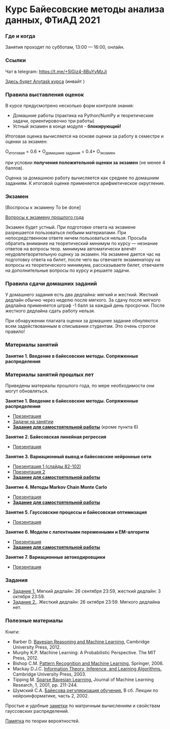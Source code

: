 # Курс Байесовские методы анализа данных, ФТиАД 2021

### Где и когда
Занятия проходят по субботам, 13:00 — 16:00, онлайн.

### Ссылки
Чат в telegram: https://t.me/+5lGiz4-8BuYyMzJi

[Здесь будет Anytask курса]() (инвайт )

### Правила выставления оценок
В курсе предусмотрено несколько форм контроля знания:
* Домашние работы (практика на Python/NumPy и теоретические задачи, ориентировочно три работы) 
* Устный экзамен в конце модуля - __блокирующий!__

Итоговая оценка вычисляется на основе оценки за работу в семестре и оценки за экзамен:

O<sub>итоговая</sub> = 0.6 * О<sub>домашние задания</sub> + 0.4* О<sub>экзамен</sub>

при условии __получения положительной оценки за экзамен__ (не менее 4 баллов).

Оценка за домашнюю работу вычисляется как среднее по домашним заданиям. К итоговой оценке применяется арифметическое округление.


### Экзамен
[Воспросы к экзамену To be done]

[Вопросы к экзамену прошлого года](https://github.com/ftad/BM2020/blob/master/materials/BMMO_exam_2020_full.pdf)

Экзамен будет устный. При подготовке ответа на экзамене разрешается пользоваться любыми материалами. При непосредственном ответе ничем пользоваться нельзя. Просьба обратить внимание на теоретический минимум по курсу — незнание ответов на вопросы теор. минимума автоматически влечёт неудовлетворительную оценку за экзамен. На экзамене дается час на подготовку ответа на билет, после чего вы отвечаете экзаменатору на вопросы из теоретического минимума, рассказываете билет, отвечаете на дополнительные вопросы по курсу и решаете задачи.

### Правила сдачи домашних заданий

У домашнего задания есть два дедлайна: мягкий и жесткий. Жесткий дедлайн обычно через неделю после мягкого. За сдачу после мягкого дедлайна применяется штраф -1 балл за каждый день просрочки. После жесткого дедлайна сдать работу нельзя.

При обнаружении плагиата оценки за домашнее задание обнуляются всем задействованным в списывании студентам. Это очень строгое правило!

### Материалы занятий 

__Занятие 1. Введение в байесовские методы. Сопряженные распределения__



### Материалы занятий прошлых лет
Приведены материалы прошлого года, по мере необходимости они могут обновляться.

__Занятие 1. Введение в байесовские методы. Сопряженные распределения__
* [Презентация](https://github.com/nadiinchi/bm_mini_course_UCM/blob/master/Bayesian_methods_presentation.pdf)
* [Задачи на занятии](https://github.com/nadiinchi/bm_mini_course_UCM/blob/master/Bayesian_methods_problem_set.pdf)
* [__Задание для самостоятельной работы__](https://github.com/ftad/BM2018/blob/master/homeworks/homework2.pdf) (кроме пункта 6)

__Занятие 2. Байесовская линейная регрессия__
* [Презентация](https://github.com/ftad/BM2020/blob/master/materials/presentation_linear_FTAD.pdf)

__Занятие 3. Вариационный вывод и байесовские нейронные сети__
* [Презентация 1 (слайды 82-102)](https://github.com/nadiinchi/bm_mini_course_UCM/blob/master/Bayesian_methods_presentation.pdf)
* [Презентация 2](https://github.com/ftad/BM2020/blob/master/materials/presentation_bnn_ftad.pdf)
* [__Задание для самостоятельной работы__](https://github.com/nadiinchi/mlhep2019/blob/master/notebooks/day-4/Bayesian/SparseVD_assignment.ipynb)

__Занятие 4. Методы Markov Chain Monte Carlo__
* [Презентация](https://github.com/ftad/BM2020/blob/master/materials/presentation_MCMC_ftad.pdf)
* [__Задание для самостоятельной работы__](https://github.com/ftad/BM2020/blob/master/materials/homework_BNN.pdf)

__Занятие 5. Гауссовские процессы и байесовская оптимизация__
* [Презентация](https://github.com/ftad/BM2020/blob/master/materials/presentation_GP_ftad.pdf)

__Занятие 6. Модели с латентными переменными и EM-алгоритм__
* [Презентация](https://github.com/ftad/BM2020/blob/master/materials/presentation_EM_ftad.pdf)
* [__Задание для самостоятельной работы__](https://github.com/ftad/BM2020/blob/master/materials/homework_EM.pdf)

__Занятие 7. Вариационные автокодировщики__
* [Презентация](https://github.com/ftad/BM2020/blob/master/materials/presentation_VAE_ftad.pdf)

### Задания

* [Задание 1.](https://github.com/ftad/BM2021/blob/main/Task_BLR.ipynb) Мягкий дедлайн: 26 сентября 23:59, жесткий дедлайн: 3 октября 23:59.
* [Задание 2.](https://github.com/ftad/BM2021/blob/main/Task_EM.ipynb). Жесткий дедлайн: 26 октября 23:59. Мягкого дедлайна нет.

### Полезные материалы
Книги:
* Barber D. [Bayesian Reasoning and Machine Learning.](http://www0.cs.ucl.ac.uk/staff/d.barber/brml/) Cambridge University Press, 2012.
* Murphy K.P. Machine Learning: A Probabilistic Perspective. The MIT Press, 2012.
* Bishop C.M. [Pattern Recognition and Machine Learning.](http://research.microsoft.com/en-us/um/people/cmbishop/prml/) Springer, 2006. 
* Mackay D.J.C. [Information Theory, Inference, and Learning Algorithms.](http://www.inference.phy.cam.ac.uk/mackay/itila/book.html) Cambridge University Press, 2003. 
* Tipping M. [Sparse Bayesian Learning.](http://www.jmlr.org/papers/volume1/tipping01a/tipping01a.pdf) Journal of Machine Learning Research, 1, 2001, pp. 211-244. 
* Шумский С.А. [Байесова регуляризация обучения.](http://www.niisi.ru/iont/ni/Library/School-2002/Shumsky-2002.pdf) В сб. Лекции по нейроинформатике, часть 2, 2002.

Простые и удобные [заметки](http://cs.nyu.edu/~roweis/notes.html) по матричным вычислениям и свойствам гауссовских распределений.

[Памятка](http://statistics.zone/) по теории вероятностей.
